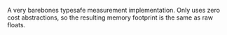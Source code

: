 A very barebones typesafe measurement implementation.
Only uses zero cost abstractions, so the resulting memory footprint is the same as raw floats.